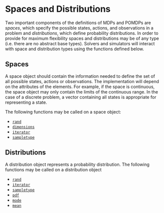 # Spaces and Distributions

Two important components of the definitions of MDPs and POMDPs are *spaces*, which specify the possible states, actions, and observations in a problem and *distributions*, which define probability distributions. In order to provide for maximum flexibility spaces and distributions may be of any type (i.e. there are no abstract base types). Solvers and simulators will interact with space and distribution types using the functions defined below.

## Spaces

A space object should contain the information needed to define the set of all possible states, actions or observations. The implementation will depend on the attributes of the elements. For example, if the space is continuous, the space object may only contain the limits of the continuous range. In the case of a discrete problem, a vector containing all states is appropriate for representing a state.

The following functions may be called on a space object:

- [`rand`](@ref)
- [`dimensions`](@ref)
- [`iterator`](@ref)
- [`sampletype`](@ref)

## Distributions

A distribution object represents a probability distribution. The following functions may be called on a distribution object

- [`rand`](@ref)
- [`iterator`](@ref)
- [`sampletype`](@ref)
- [`pdf`](@ref)
- [`mode`](@ref)
- [`mean`](@ref)
